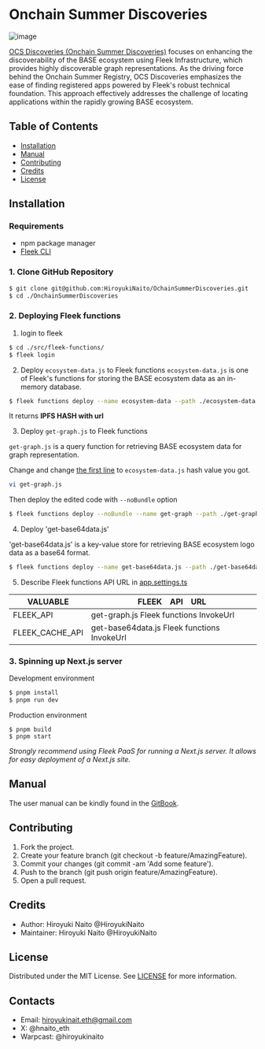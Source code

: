 # Onchain Summer Discoveries

![image](https://github.com/HiroyukiNaito/OchainSummerDiscoveries/assets/32320988/3e45cee4-8a44-441d-a5e0-67682b8a0481)

[OCS Discoveries (Onchain Summer Discoveries)](https://ocs-discoveries.universalbase.xyz/) focuses on enhancing the discoverability of the BASE ecosystem using Fleek Infrastructure, which provides highly discoverable graph representations. As the driving force behind the Onchain Summer Registry, OCS Discoveries emphasizes the ease of finding registered apps powered by Fleek's robust technical foundation. This approach effectively addresses the challenge of locating applications within the rapidly growing BASE ecosystem.

## Table of Contents

- [Installation](#installation)
- [Manual](#Maanual)
- [Contributing](#contributing)
- [Credits](#credits)
- [License](#license)

## Installation

### Requirements

- npm package manager
- [Fleek CLI](https://fleek.xyz/docs/cli/)

### 1. Clone GitHub Repository

```bash
$ git clone git@github.com:HiroyukiNaito/OchainSummerDiscoveries.git
$ cd ./OnchainSummerDiscoveries
```

### 2. Deploying Fleek functions

1. login to fleek
```bash
$ cd ./src/fleek-functions/
$ fleek login
```

2. Deploy `ecosystem-data.js` to Fleek functions
`ecosystem-data.js` is one of Fleek's functions for storing the BASE ecosystem data as an in-memory database.
```bash
$ fleek functions deploy --name ecosystem-data --path ./ecosystem-data.js 
```
It returns **IPFS HASH with url**

3. Deploy `get-graph.js`  to Fleek functions

`get-graph.js` is a query function for retrieving BASE ecosystem data for graph representation.

Change and change [the first line](https://github.com/HiroyukiNaito/OchainSummerDiscoveries/blob/main/src/fleek-functions/get-graph.js#L1) to `ecosystem-data.js` hash value you got.
```bash
vi get-graph.js
```
Then deploy the edited code with `--noBundle` option
```bash
$ fleek functions deploy --noBundle --name get-graph --path ./get-graph.js
```

4. Deploy 'get-base64data.js'

'get-base64data.js' is a key-value store for retrieving BASE ecosystem logo data as a base64 format.
```bash
$ fleek functions deploy --name get-base64data.js --path ./get-base64data.js
```

5. Describe Fleek functions API URL in [app.settings.ts](https://github.com/HiroyukiNaito/OchainSummerDiscoveries/blob/main/src/app.settings.ts)

| VALUABLE      | FLEEK　API　URL |
| ------------- | -------------  |
| FLEEK_API  | get-graph.js Fleek functions InvokeUrl |
| FLEEK_CACHE_API  | get-base64data.js Fleek functions InvokeUrl |

### 3. Spinning up Next.js server

Development environment
```bash
$ pnpm install
$ pnpm run dev
```

Production environment
```
$ pnpm build
$ pnpm start
```
*Strongly recommend using Fleek PaaS for running a Next.js server. It allows for easy deployment of a Next.js site.*

## Manual

The user manual can be kindly found in the [GitBook](https://solidoak.gitbook.io/onchain-summer-discoveries).

## Contributing

1. Fork the project.
1. Create your feature branch (git checkout -b feature/AmazingFeature).
1. Commit your changes (git commit -am 'Add some feature').
1. Push to the branch (git push origin feature/AmazingFeature).
1. Open a pull request.

## Credits

- Author: Hiroyuki Naito @HiroyukiNaito
- Maintainer: Hiroyuki Naito @HiroyukiNaito

## License

Distributed under the MIT License. See [LICENSE](LICENSE) for more information.

## Contacts

- Email: hiroyukinait.eth@gmail.com
- X: @hnaito_eth
- Warpcast: @hiroyukinaito


